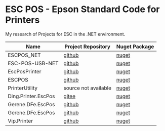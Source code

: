 # ESC POS - Epson Standard Code for Printers

My research of Projects for ESC in the .NET environment.


| Name | Project Repository | Nuget Package |
| ------------- | ------------- | ------------- |
| ESCPOS_NET | [github](https://github.com/lukevp/ESC-POS-.NET) | [nuget](https://www.nuget.org/packages/ESCPOS_NET) |
| ESC-POS-USB-NET | [github](https://github.com/mtmsuhail/ESC-POS-USB-NET) | [nuget](https://www.nuget.org/packages/ESC-POS-USB-NET) |
| EscPosPrinter | [github](https://github.com/luizdequeiroz/biblioteca-esc-pos) | [nuget](https://www.nuget.org/packages/EscPosPrinter) |
| ESCPOS | [github](https://github.com/igorocampos/ESCPOS) | [nuget](https://www.nuget.org/packages/ESCPOS) |
| PrinterUtility | source not available | [nuget](https://www.nuget.org/packages/PrinterUtility/1.2.0) |
| Ding.Printer.EscPos | [gitee](https://gitee.com/xingchensoft/DC.Framework/tree/develop/src/Ding.Printer.EscPos) | [nuget](https://www.nuget.org/packages/Ding.Printer.EscPos) |
| Gerene.DFe.EscPos | [github](https://github.com/marcosgerene/Gerene.DFe.EscPos) | [nuget](https://www.nuget.org/packages/Gerene.DFe.EscPos) |
| Gerene.DFe.EscPos | [github](https://github.com/marcosgerene/Gerene.DFe.EscPos) | [nuget](https://www.nuget.org/packages/Gerene.DFe.EscPos) |
| Vip.Printer | [github](https://github.com/leandrovip/Vip.Printer) | [nuget](https://www.nuget.org/packages/Vip.Printer) |

